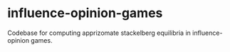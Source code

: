 # influence-opinion-games
Codebase for computing apprizomate stackelberg equilibria in influence-opinion games.
